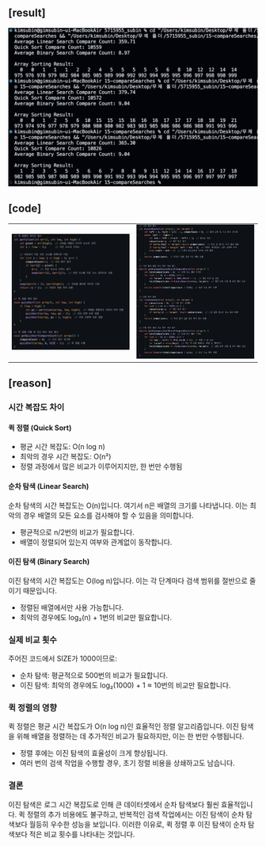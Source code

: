 ## [result]
<img src="./result.png" alt="Result Image">

## [code]
<table width="100%">
  <tr>
    <td align="left" width="50%">
      <img src="./code1.png" alt="Code 1" width="600">
    </td>
    <td align="center" width="50%">
      <img src="./code2.png" alt="Code 2" width="600">
    </td>
  </tr>
</table>


## [reason]
### 시간 복잡도 차이
#### **퀵 정렬 (Quick Sort)**  
- 평균 시간 복잡도: O(n log n)
- 최악의 경우 시간 복잡도: O(n²)
- 정렬 과정에서 많은 비교가 이루어지지만, 한 번만 수행됨

#### **순차 탐색 (Linear Search)**  
순차 탐색의 시간 복잡도는 O(n)입니다. 여기서 n은 배열의 크기를 나타냅니다. 이는 최악의 경우 배열의 모든 요소를 검사해야 할 수 있음을 의미합니다.
-   평균적으로 n/2번의 비교가 필요합니다.
- 	배열이 정렬되어 있는지 여부와 관계없이 동작합니다.

#### **이진 탐색 (Binary Search)**  
이진 탐색의 시간 복잡도는 O(log n)입니다. 이는 각 단계마다 검색 범위를 절반으로 줄이기 때문입니다.
-   정렬된 배열에서만 사용 가능합니다.
-	최악의 경우에도 log₂(n) + 1번의 비교만 필요합니다.
### 실제 비교 횟수
주어진 코드에서 SIZE가 1000이므로:
-	순차 탐색: 평균적으로 500번의 비교가 필요합니다.
-	이진 탐색: 최악의 경우에도 log₂(1000) + 1 ≈ 10번의 비교만 필요합니다.
### 퀵 정렬의 영향
퀵 정렬은 평균 시간 복잡도가 O(n log n)인 효율적인 정렬 알고리즘입니다. 이진 탐색을 위해 배열을 정렬하는 데 추가적인 비교가 필요하지만, 이는 한 번만 수행됩니다.
-	정렬 후에는 이진 탐색의 효율성이 크게 향상됩니다.
-	여러 번의 검색 작업을 수행할 경우, 초기 정렬 비용을 상쇄하고도 남습니다.
### 결론
이진 탐색은 로그 시간 복잡도로 인해 큰 데이터셋에서 순차 탐색보다 훨씬 효율적입니다. 퀵 정렬의 추가 비용에도 불구하고, 반복적인 검색 작업에서는 이진 탐색이 순차 탐색보다 월등히 우수한 성능을 보입니다.
이러한 이유로, 퀵 정렬 후 이진 탐색이 순차 탐색보다 적은 비교 횟수를 나타내는 것입니다.